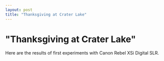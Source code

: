 ```yaml
---
layout: post
title: "Thanksgiving at Crater Lake"
---
```

"Thanksgiving at Crater Lake"
===
Here are the results of first experiments with Canon Rebel XSi Digital SLR.
